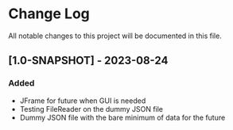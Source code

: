 
# Change Log
All notable changes to this project will be documented in this file.
 


 
## [1.0-SNAPSHOT] - 2023-08-24
 
### Added
- JFrame for future when GUI is needed
- Testing FileReader on the dummy JSON file
- Dummy JSON file with the bare minimum of data for the future

